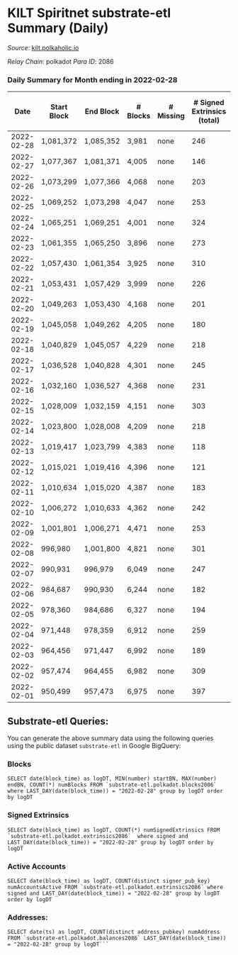 # KILT Spiritnet substrate-etl Summary (Daily)

_Source_: [kilt.polkaholic.io](https://kilt.polkaholic.io)

*Relay Chain*: polkadot
*Para ID*: 2086



### Daily Summary for Month ending in 2022-02-28


| Date | Start Block | End Block | # Blocks | # Missing | # Signed Extrinsics (total) | # Active Accounts | # Addresses with Balances | # Events | # Transfers | # XCM Transfers In | # XCM Transfers Out |
| ---- | ----------- | --------- | -------- | --------- | --------------------------- | ----------------- | ------------------------- | -------- | ----------- | ------------------ | ------------------- |
| 2022-02-28 | 1,081,372 | 1,085,352 | 3,981 | none  | 246 | 110 | 12,553 | 288,638 | 155 ($524,000) |   |   |
| 2022-02-27 | 1,077,367 | 1,081,371 | 4,005 | none  | 146 | 80 | 12,524 | 287,306 | 76 ($113,134) |   |   |
| 2022-02-26 | 1,073,299 | 1,077,366 | 4,068 | none  | 203 | 93 | 12,516 | 291,813 | 125 ($425,215) |   |   |
| 2022-02-25 | 1,069,252 | 1,073,298 | 4,047 | none  | 253 | 106 | 12,512 | 286,490 | 153 ($473,641) |   |   |
| 2022-02-24 | 1,065,251 | 1,069,251 | 4,001 | none  | 324 | 147 | 12,500 | 280,705 | 201 ($1,487,908) |   |   |
| 2022-02-23 | 1,061,355 | 1,065,250 | 3,896 | none  | 273 | 127 | 12,486 | 269,026 | 149 ($259,845) |   |   |
| 2022-02-22 | 1,057,430 | 1,061,354 | 3,925 | none  | 310 | 152 | 12,474 | 268,091 | 193 ($853,861) |   |   |
| 2022-02-21 | 1,053,431 | 1,057,429 | 3,999 | none  | 226 | 120 | 12,458 | 276,712 | 120 ($134,990) |   |   |
| 2022-02-20 | 1,049,263 | 1,053,430 | 4,168 | none  | 201 | 120 | 12,443 | 285,978 | 111 ($213,189) |   |   |
| 2022-02-19 | 1,045,058 | 1,049,262 | 4,205 | none  | 180 | 110 | 12,428 | 283,239 | 78 ($68,735.45) |   |   |
| 2022-02-18 | 1,040,829 | 1,045,057 | 4,229 | none  | 218 | 95 | 12,421 | 282,467 | 111 ($215,966) |   |   |
| 2022-02-17 | 1,036,528 | 1,040,828 | 4,301 | none  | 245 | 102 | 12,412 | 281,698 | 112 ($227,755) |   |   |
| 2022-02-16 | 1,032,160 | 1,036,527 | 4,368 | none  | 231 | 124 | 12,401 | 282,360 | 110 ($196,027) |   |   |
| 2022-02-15 | 1,028,009 | 1,032,159 | 4,151 | none  | 303 | 162 | 12,391 | 259,868 | 153 ($565,536) |   |   |
| 2022-02-14 | 1,023,800 | 1,028,008 | 4,209 | none  | 218 | 147 | 12,380 | 244,040 | 83 ($220,860) |   |   |
| 2022-02-13 | 1,019,417 | 1,023,799 | 4,383 | none  | 118 | 80 | 12,371 | 247,353 | 44 ($150,891) |   |   |
| 2022-02-12 | 1,015,021 | 1,019,416 | 4,396 | none  | 121 | 71 | 12,369 | 247,508 | 64 ($142,334) |   |   |
| 2022-02-11 | 1,010,634 | 1,015,020 | 4,387 | none  | 183 | 92 | 12,364 | 248,140 | 91 ($506,379) |   |   |
| 2022-02-10 | 1,006,272 | 1,010,633 | 4,362 | none  | 242 | 122 | 12,360 | 247,559 | 123 ($1,618,760) |   |   |
| 2022-02-09 | 1,001,801 | 1,006,271 | 4,471 | none  | 253 | 127 | 12,356 | 253,611 | 153 ($445,581) |   |   |
| 2022-02-08 | 996,980 | 1,001,800 | 4,821 | none  | 301 | 159 | 12,352 | 273,573 | 171 ($1,298,180) |   |   |
| 2022-02-07 | 990,931 | 996,979 | 6,049 | none  | 247 | 118 | 12,343 | 341,458 | 145 ($232,139) |   |   |
| 2022-02-06 | 984,687 | 990,930 | 6,244 | none  | 182 | 98 | 12,334 | 351,670 | 97 ($177,613) |   |   |
| 2022-02-05 | 978,360 | 984,686 | 6,327 | none  | 194 |  | 12,327 | 356,630 | 112 ($263,464) |   |   |
| 2022-02-04 | 971,448 | 978,359 | 6,912 | none  | 259 |  | 12,319 | 390,637 | 152 ($356,693) |   |   |
| 2022-02-03 | 964,456 | 971,447 | 6,992 | none  | 189 |  | 12,313 | 394,367 | 91 ($137,564) |   |   |
| 2022-02-02 | 957,474 | 964,455 | 6,982 | none  | 309 |  | 12,309 | 395,037 | 177 ($787,793) |   |   |
| 2022-02-01 | 950,499 | 957,473 | 6,975 | none  | 397 | 161 | 12,292 | 394,585 | 199 ($578,159) |   |   |

## Substrate-etl Queries:
You can generate the above summary data using the following queries using the public dataset `substrate-etl` in Google BigQuery:


### Blocks
```
SELECT date(block_time) as logDT, MIN(number) startBN, MAX(number) endBN, COUNT(*) numBlocks FROM `substrate-etl.polkadot.blocks2086`  where LAST_DAY(date(block_time)) = "2022-02-28" group by logDT order by logDT
```


### Signed Extrinsics
```
SELECT date(block_time) as logDT, COUNT(*) numSignedExtrinsics FROM `substrate-etl.polkadot.extrinsics2086`  where signed and LAST_DAY(date(block_time)) = "2022-02-28" group by logDT order by logDT
```


### Active Accounts
```
SELECT date(block_time) as logDT, COUNT(distinct signer_pub_key) numAccountsActive FROM `substrate-etl.polkadot.extrinsics2086` where signed and LAST_DAY(date(block_time)) = "2022-02-28" group by logDT order by logDT
```


### Addresses:
```
SELECT date(ts) as logDT, COUNT(distinct address_pubkey) numAddress FROM `substrate-etl.polkadot.balances2086` LAST_DAY(date(block_time)) = "2022-02-28" group by logDT```

